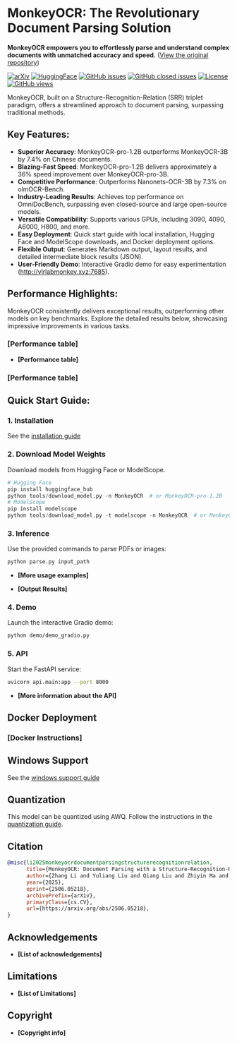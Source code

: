 # MonkeyOCR: The Revolutionary Document Parsing Solution

**MonkeyOCR empowers you to effortlessly parse and understand complex documents with unmatched accuracy and speed.** ([View the original repository](https://github.com/Yuliang-Liu/MonkeyOCR))

[![arXiv](https://img.shields.io/badge/Arxiv-MonkeyOCR-b31b1b.svg?logo=arXiv)](https://arxiv.org/abs/2506.05218)
[![HuggingFace](https://img.shields.io/badge/HuggingFace%20Weights-black.svg?logo=HuggingFace)](https://huggingface.co/echo840/MonkeyOCR)
[![GitHub issues](https://img.shields.io/github/issues/Yuliang-Liu/MonkeyOCR?color=critical&label=Issues)](https://github.com/Yuliang-Liu/MonkeyOCR/issues?q=is%3Aopen+is%3Aissue)
[![GitHub closed issues](https://img.shields.io/github/issues-closed/Yuliang-Liu/MonkeyOCR?color=success&label=Issues)](https://github.com/Yuliang-Liu/MonkeyOCR/issues?q=is%3Aissue+is%3Aclosed)
[![License](https://img.shields.io/badge/License-Apache%202.0-yellow)](https://github.com/Yuliang-Liu/MonkeyOCR/blob/main/LICENSE.txt)
[![GitHub views](https://komarev.com/ghpvc/?username=Yuliang-Liu&repo=MonkeyOCR&color=brightgreen&label=Views)](https://github.com/Yuliang-Liu/MonkeyOCR)

MonkeyOCR, built on a Structure-Recognition-Relation (SRR) triplet paradigm, offers a streamlined approach to document parsing, surpassing traditional methods.

## Key Features:

*   **Superior Accuracy**: MonkeyOCR-pro-1.2B outperforms MonkeyOCR-3B by 7.4% on Chinese documents.
*   **Blazing-Fast Speed**: MonkeyOCR-pro-1.2B delivers approximately a 36% speed improvement over MonkeyOCR-pro-3B.
*   **Competitive Performance**:  Outperforms Nanonets-OCR-3B by 7.3% on olmOCR-Bench.
*   **Industry-Leading Results**: Achieves top performance on OmniDocBench, surpassing even closed-source and large open-source models.
*   **Versatile Compatibility**: Supports various GPUs, including 3090, 4090, A6000, H800, and more.
*   **Easy Deployment**:  Quick start guide with local installation, Hugging Face and ModelScope downloads, and Docker deployment options.
*   **Flexible Output**: Generates Markdown output, layout results, and detailed intermediate block results (JSON).
*   **User-Friendly Demo**: Interactive Gradio demo for easy experimentation (http://vlrlabmonkey.xyz:7685).

## Performance Highlights:

MonkeyOCR consistently delivers exceptional results, outperforming other models on key benchmarks. Explore the detailed results below, showcasing impressive improvements in various tasks.

### [Performance table]

*  **[Performance table]**
### [Performance table]

## Quick Start Guide:

### 1. Installation

See the [installation guide](https://github.com/Yuliang-Liu/MonkeyOCR/blob/main/docs/install_cuda_pp.md#install-with-cuda-support)

### 2. Download Model Weights

Download models from Hugging Face or ModelScope.

```python
# Hugging Face
pip install huggingface_hub
python tools/download_model.py -n MonkeyOCR  # or MonkeyOCR-pro-1.2B
# ModelScope
pip install modelscope
python tools/download_model.py -t modelscope -n MonkeyOCR  # or MonkeyOCR-pro-1.2B
```

### 3. Inference

Use the provided commands to parse PDFs or images:

```bash
python parse.py input_path
```

*   **[More usage examples]**

*   **[Output Results]**

### 4. Demo

Launch the interactive Gradio demo:

```bash
python demo/demo_gradio.py
```

### 5. API

Start the FastAPI service:

```bash
uvicorn api.main:app --port 8000
```

*   **[More information about the API]**

## Docker Deployment

### [Docker Instructions]

## Windows Support

See the [windows support guide](docs/windows_support.md)

## Quantization

This model can be quantized using AWQ. Follow the instructions in the [quantization guide](docs/Quantization.md).

## Citation

```BibTeX
@misc{li2025monkeyocrdocumentparsingstructurerecognitionrelation,
      title={MonkeyOCR: Document Parsing with a Structure-Recognition-Relation Triplet Paradigm}, 
      author={Zhang Li and Yuliang Liu and Qiang Liu and Zhiyin Ma and Ziyang Zhang and Shuo Zhang and Zidun Guo and Jiarui Zhang and Xinyu Wang and Xiang Bai},
      year={2025},
      eprint={2506.05218},
      archivePrefix={arXiv},
      primaryClass={cs.CV},
      url={https://arxiv.org/abs/2506.05218}, 
}
```

## Acknowledgements
*   **[List of acknowledgements]**

## Limitations
*   **[List of Limitations]**

## Copyright
*   **[Copyright info]**